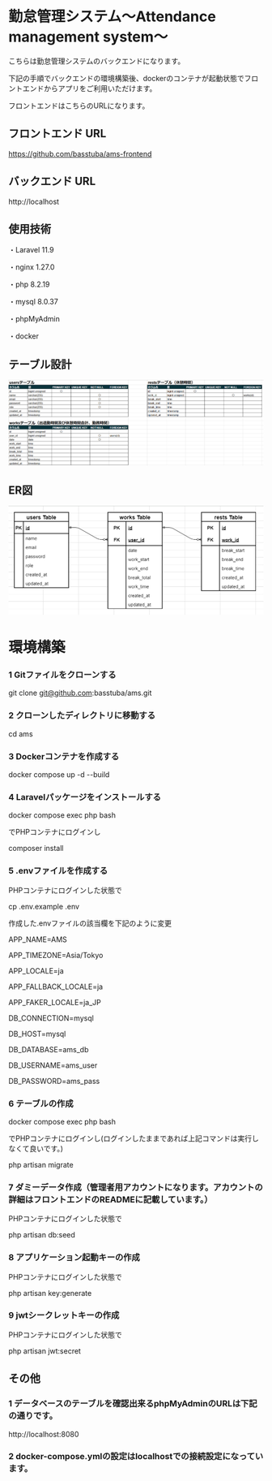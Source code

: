 # 勤怠管理システム～Attendance management system～

こちらは勤怠管理システムのバックエンドになります。

下記の手順でバックエンドの環境構築後、dockerのコンテナが起動状態でフロントエンドからアプリをご利用いただけます。

フロントエンドはこちらのURLになります。

## フロントエンド URL

https://github.com/basstuba/ams-frontend

## バックエンド URL

http://localhost

## 使用技術

・Laravel 11.9

・nginx 1.27.0

・php 8.2.19

・mysql 8.0.37

・phpMyAdmin

・docker

## テーブル設計

![テーブル設計書](readme_image/AmsTable.png)

## ER図

![ER図](readme_image/AmsER.png)

# 環境構築

### 1 Gitファイルをクローンする

git clone git@github.com:basstuba/ams.git

### 2 クローンしたディレクトリに移動する

cd ams

### 3 Dockerコンテナを作成する

docker compose up -d --build

### 4 Laravelパッケージをインストールする

docker compose exec php bash

でPHPコンテナにログインし

composer install

### 5 .envファイルを作成する

PHPコンテナにログインした状態で

cp .env.example .env

作成した.envファイルの該当欄を下記のように変更

APP_NAME=AMS

APP_TIMEZONE=Asia/Tokyo

APP_LOCALE=ja

APP_FALLBACK_LOCALE=ja

APP_FAKER_LOCALE=ja_JP

DB_CONNECTION=mysql

DB_HOST=mysql

DB_DATABASE=ams_db

DB_USERNAME=ams_user

DB_PASSWORD=ams_pass

### 6 テーブルの作成

docker compose exec php bash

でPHPコンテナにログインし(ログインしたままであれば上記コマンドは実行しなくて良いです。)

php artisan migrate

### 7 ダミーデータ作成（管理者用アカウントになります。アカウントの詳細はフロントエンドのREADMEに記載しています。）

PHPコンテナにログインした状態で

php artisan db:seed

### 8 アプリケーション起動キーの作成

PHPコンテナにログインした状態で

php artisan key:generate

### 9 jwtシークレットキーの作成

PHPコンテナにログインした状態で

php artisan jwt:secret

## その他

### 1 データベースのテーブルを確認出来るphpMyAdminのURLは下記の通りです。

http://localhost:8080

### 2 docker-compose.ymlの設定はlocalhostでの接続設定になっています。